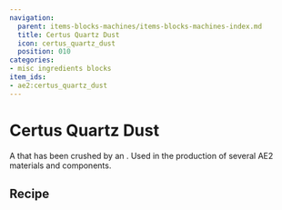 ```yaml
---
navigation:
  parent: items-blocks-machines/items-blocks-machines-index.md
  title: Certus Quartz Dust
  icon: certus_quartz_dust
  position: 010
categories:
- misc ingredients blocks
item_ids:
- ae2:certus_quartz_dust
---
```


# Certus Quartz Dust

<ItemImage id="certus_quartz_dust" scale="4" />

A <ItemLink id="certus_quartz_crystal" /> that has been crushed by an <ItemLink id="inscriber" />. Used in the production of
several AE2 materials and components.

## Recipe

<RecipeFor id="certus_quartz_dust" />
